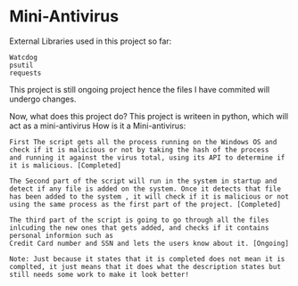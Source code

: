 # Mini-Antivirus

External Libraries used in this project so far:

    Watcdog
    psutil
    requests

This project is still ongoing project hence the files I have commited will undergo changes. 

Now, what does this project do?
    This project is writeen in python, which will act as a mini-antivirus
How is it a Mini-antivirus:

    First The script gets all the process running on the Windows OS and check if it is malicious or not by taking the hash of the process
    and running it against the virus total, using its API to determine if it is malicious. [Completed]
    
    The Second part of the script will run in the system in startup and detect if any file is added on the system. Once it detects that file has been added to the system , it will check if it is malicious or not using the same process as the first part of the project. [Completed]
    
    The third part of the script is going to go through all the files inlcuding the new ones that gets added, and checks if it contains personal informion such as
    Credit Card number and SSN and lets the users know about it. [Ongoing]
    
    Note: Just because it states that it is completed does not mean it is complted, it just means that it does what the description states but still needs some work to make it look better!
    
    
